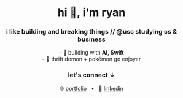 <h1 align="center">hi 👋, i'm ryan</h1>
<h3 align="center">i like building and breaking things // @usc studying cs & business</h3>

<p align="center">
  - 🧠 building with <strong>AI, Swift</strong><br> 
  - 🧢 thrift demon + pokémon go enjoyer
</p>

<h3 align="center">let's connect ↓</h3>

<p align="center">
  🌐 <a href="https://rchang.vercel.app">portfolio</a> &nbsp; • &nbsp;
  🔗 <a href="https://linkedin.com/in/ryanchang29">linkedin</a>
</p>

